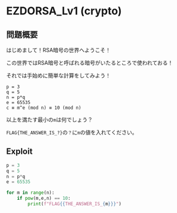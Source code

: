 # EZDORSA_Lv1 (crypto)

## 問題概要
はじめまして！RSA暗号の世界へようこそ！

この世界ではRSA暗号と呼ばれる暗号がいたるところで使われておる！

それでは手始めに簡単な計算をしてみよう！

```
p = 3
q = 5
n = p*q
e = 65535
c ≡ m^e (mod n) ≡ 10 (mod n)
```
以上を満たす最小の`m`は何でしょう？

`FLAG{THE_ANSWER_IS_?}`の`？`に`m`の値を入れてください。

## Exploit 
```python
p = 3
q = 5
n = p*q
e = 65535

for m in range(n):
    if pow(m,e,n) == 10:
        print(f"FLAG{{THE_ANSWER_IS_{m}}}")
```
